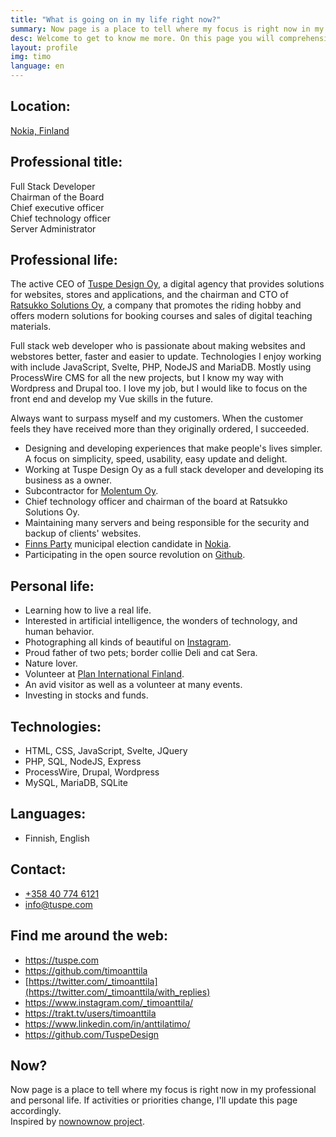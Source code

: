 ```yaml
---
title: "What is going on in my life right now?"
summary: Now page is a place to tell where my focus is right now in my professional and personal life.
desc: Welcome to get to know me more. On this page you will comprehensively find everything that is important to me at the moment in my professional and personal life.
layout: profile
img: timo
language: en
---
```


## Location:

[Nokia, Finland](https://goo.gl/maps/k437LzVrvYzhUvXV9 "Google Maps")

## Professional title:

Full Stack Developer  
Chairman of the Board  
Chief executive officer  
Chief technology officer  
Server Administrator

## Professional life:

The active CEO of [Tuspe Design Oy](https://tuspe.com/), a digital agency that provides solutions for websites, stores and applications, and the chairman and CTO of [Ratsukko Solutions Oy](https://www.ratsukko.com/), a company that promotes the riding hobby and offers modern solutions for booking courses and sales of digital teaching materials.

Full stack web developer who is passionate about making websites and webstores better, faster and easier to update. Technologies I enjoy working with include JavaScript, Svelte, PHP, NodeJS and MariaDB. Mostly using ProcessWire CMS for all the new projects, but I know my way with Wordpress and Drupal too. I love my job, but I would like to focus on the front end and develop my Vue skills in the future.

Always want to surpass myself and my customers. When the customer feels they have received more than they originally ordered, I succeeded.

- Designing and developing experiences that make people's lives simpler. A focus on simplicity, speed, usability, easy update and delight.
- Working at Tuspe Design Oy as a full stack developer and developing its business as a owner.
- Subcontractor for [Molentum Oy](https://molentum.fi/).
- Chief technology officer and chairman of the board at Ratsukko Solutions Oy.
- Maintaining many servers and being responsible for the security and backup of clients' websites.
- [Finns Party](https://www.perussuomalaiset.fi/kielisivu/in-english/) municipal election candidate in [Nokia](https://www.nokiankaupunki.fi/).
- Participating in the open source revolution on [Github](https://github.com/timoanttila?tab=repositories).

## Personal life:

- Learning how to live a real life.
- Interested in artificial intelligence, the wonders of technology, and human behavior.
- Photographing all kinds of beautiful on [Instagram](https://www.instagram.com/_timoanttila/).
- Proud father of two pets; border collie Deli and cat Sera.
- Nature lover.
- Volunteer at [Plan International Finland](https://plan.fi/en).
- An avid visitor as well as a volunteer at many events.
- Investing in stocks and funds.

## Technologies:

- HTML, CSS, JavaScript, Svelte, JQuery
- PHP, SQL, NodeJS, Express
- ProcessWire, Drupal, Wordpress
- MySQL, MariaDB, SQLite

## Languages:

- Finnish, English

## Contact:

- <a href="tel:+358407746121" rel="nofollow">+358 40 774 6121</a>
- <a href="mailto:info@tuspe.com" rel="nofollow">info@tuspe.com</a>

## Find me around the web:

- https://tuspe.com
- https://github.com/timoanttila
- [https://twitter.com/_timoanttila](https://twitter.com/_timoanttila/with_replies)
- https://www.instagram.com/_timoanttila/
- https://trakt.tv/users/timoanttila
- https://www.linkedin.com/in/anttilatimo/
- https://github.com/TuspeDesign

## Now?

Now page is a place to tell where my focus is right now in my professional and personal life. If activities or priorities change, I'll update this page accordingly.  
Inspired by [nownownow project](https://nownownow.com/).

